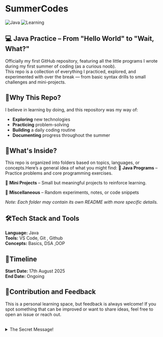 # SummerCodes
![Java](https://img.shields.io/badge/Code-Java-blue?style=flat&logo=java) 
![Learning](https://img.shields.io/badge/Level-Beginner-brightgreen) 
## 💻 Java Practice – From "Hello World" to "Wait, What?" 
Officially my first GitHub repository, featuring all the little programs I wrote during my first summer of coding (as a curious noob). <br> 
This repo is a collection of everything I practiced, explored, and experimented with over the break — from basic syntax drills to small challenges and mini-projects.

## 🧪Why This Repo? 
I believe in learning by doing, and this repository was my way of:
- **Exploring** new technologies
- **Practicing** problem-solving
- **Building** a daily coding routine
- **Documenting** progress throughout the summer

## 📌What's Inside? 
This repo is organized into folders based on topics, languages, or concepts.Here’s a general idea of what you might find: 
🔹 **Java Programs** – Practice problems and core programming exercises. 

🔹 **Mini Projects** – Small but meaningful projects to reinforce learning. 

🔹 **Miscellaneous** – Random experiments, notes, or code snippets 

*Note: Each folder may contain its own README with more specific details.* 

## 🛠️Tech Stack and Tools 
**Language:** Java<br> 
**Tools:** VS Code, Git , Github<br> 
**Concepts:** Basics, DSA ,OOP

## 📅Timeline 
**Start Date:** 17th August 2025<br> 
**End Date:** Ongoing 

## 🤝Contribution and Feedback 
This is a personal learning space, but feedback is always welcome! If you spot something that can be improved or want to share ideas, feel free to open an issue or reach out.
<br>
<br>
<details>
<summary>The Secret Message!</summary>
  
***If you’ve read this far, you're either:***
<br>

*A. Really curious*<br>
*B. Really bored*<br>
*C. A future me wondering what baby-me was doing in 2025*<br>

*Either way — thanks for stopping by!* 😄<br>
*Now go write some code... or take a nap. Both are productive.*
</details>
